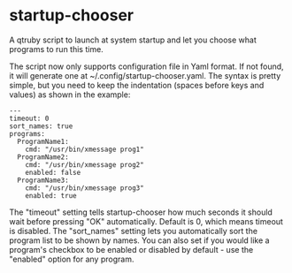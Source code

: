 startup-chooser
=========

A qtruby script to launch at system startup and let you choose what programs to run this time.

The script now only supports configuration file in Yaml format. If not found, it will generate one at ~/.config/startup-chooser.yaml.
The syntax is pretty simple, but you need to keep the indentation (spaces before keys and values) as shown in the example:

    ---
    timeout: 0
    sort_names: true
    programs:
      ProgramName1:
        cmd: "/usr/bin/xmessage prog1"
      ProgramName2:
        cmd: "/usr/bin/xmessage prog2"
        enabled: false
      ProgramName3:
        cmd: "/usr/bin/xmessage prog3"
        enabled: true

The "timeout" setting tells startup-chooser how much seconds it should wait before pressing "OK" automatically. Default is 0, which means timeout is disabled.
The "sort_names" setting lets you automatically sort the program list to be shown by names.
You can also set if you would like a program's checkbox to be enabled or disabled by default - use the "enabled" option for any program.
